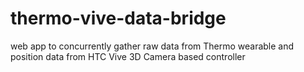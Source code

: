 # thermo-vive-data-bridge
web app to concurrently gather raw data from Thermo wearable and position data from HTC Vive 3D Camera based controller
